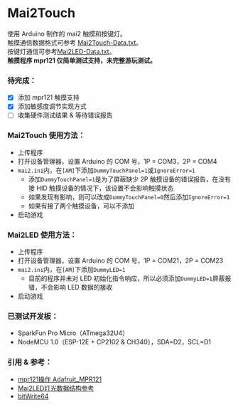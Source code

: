# Mai2Touch
使用 Arduino 制作的 mai2 触摸和按键灯。  
触摸通信数据格式可参考 [Mai2Touch-Data.txt](Mai2Touch-Data.txt)。  
按键灯通信可参考[Mai2LED-Data.txt](Mai2LED/Mai2LED-Data.txt)。  
**触摸程序 mpr121 仅简单测试支持，未完整游玩测试。**

### 待完成：  
- [x] 添加 mpr121 触摸支持
- [x] 添加敏感度调节实现方式
- [ ] 收集硬件测试结果 & 等待错误报告

### Mai2Touch 使用方法：  
- 上传程序
- 打开设备管理器，设置 Arduino 的 COM 号，1P = COM3，2P = COM4
- `mai2.ini`内，在`[AM]`下添加`DummyTouchPanel=1`或`IgnoreError=1`
  - 添加`DummyTouchPanel=1`是为了屏蔽缺少 2P 触摸设备的错误报告，在没有接 HID 触摸设备的情况下，该设置不会影响触摸状态
  - 如果发现有影响，则可以改成`DummyTouchPanel=0`然后添加`IgnoreError=1`
  - 如果有接了两个触摸设备，可以不添加
- 启动游戏

### Mai2LED 使用方法：  
- 上传程序
- 打开设备管理器，设置 Arduino 的 COM 号，1P = COM21，2P = COM23
- `mai2.ini`内，在`[AM]`下添加`DummyLED=1`
  - 目前的程序并未对 LED 初始化指令响应，所以必须添加`DummyLED=1`屏蔽报错，不会影响 LED 数据的接收
- 启动游戏

### 已测试开发板：
- SparkFun Pro Micro（ATmega32U4）
- NodeMCU 1.0（ESP-12E + CP2102 & CH340），SDA=D2，SCL=D1

### 引用 & 参考：
- [mpr121操作 Adafruit_MPR121](https://github.com/adafruit/Adafruit_MPR121)
- [Mai2LED灯光数据结构参考](https://github.com/xiaopeng12138/MaiDXR/blob/6bb6d50c359bd7a7d8de964e3fed06a3e218e37e/Assets/Scripts/LedSerial.cs)
- [bitWrite64](https://forum.arduino.cc/t/bitset-only-sets-bits-from-0-to-31-previously-to-15/193385/5)
